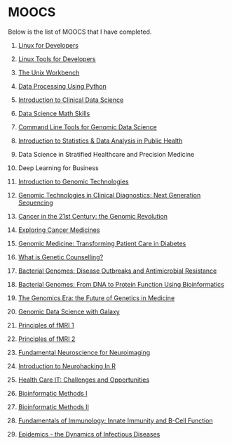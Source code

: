 # MOOCS
Below is the list of MOOCS that I have completed.

1. [Linux for Developers](https://www.coursera.org/account/accomplishments/records/A6TPR9D2FSKN)
2. [Linux Tools for Developers](https://www.coursera.org/account/accomplishments/records/XFJWAYKCP4WV)
3. [The Unix Workbench](https://www.coursera.org/account/accomplishments/records/PVGDJ2LD6YUN)
4. [Data Processing Using Python](https://www.coursera.org/account/accomplishments/records/TLT4P47DAVGP)
5. [Introduction to Clinical Data Science](https://www.coursera.org/account/accomplishments/records/LGDS7P8XGMTU)
6. [Data Science Math Skills](https://www.coursera.org/account/accomplishments/records/228GTD99C8XK)
7. [Command Line Tools for Genomic Data Science](https://www.coursera.org/account/accomplishments/records/S53TEA9YN7X3)
8. [Introduction to Statistics & Data Analysis in Public Health](https://www.coursera.org/account/accomplishments/records/NP85Q6R2P638)
9. Data Science in Stratified Healthcare and Precision Medicine
10. Deep Learning for Business
10. [Introduction to Genomic Technologies](https://www.coursera.org/account/accomplishments/records/EKVJ63L28R8N)
11. [Genomic Technologies in Clinical Diagnostics: Next Generation Sequencing](https://www.futurelearn.com/certificates/go6xyn8)
12. [Cancer in the 21st Century: the Genomic Revolution](https://www.futurelearn.com/certificates/jglmpdp)
13. [Exploring Cancer Medicines](https://www.futurelearn.com/certificates/1qfrl4z)
14. [Genomic Medicine: Transforming Patient Care in Diabetes](https://www.futurelearn.com/certificates/i1v6ppm)
15. [What is Genetic Counselling?](https://www.futurelearn.com/certificates/9g07ehq)
16. [Bacterial Genomes: Disease Outbreaks and Antimicrobial Resistance](https://www.futurelearn.com/certificates/lcnnh3u)
17. [Bacterial Genomes: From DNA to Protein Function Using Bioinformatics](https://www.futurelearn.com/certificates/rjxjjqh)
18. [The Genomics Era: the Future of Genetics in Medicine](https://www.futurelearn.com/courses/the-genomics-era/6/certificate-of-achievement)
10. [Genomic Data Science with Galaxy](https://www.coursera.org/account/accomplishments/records/CEPKS6TX3KFW)
11. [Principles of fMRI 1](https://www.coursera.org/account/accomplishments/records/2KVMVFKHSRRW)
12. [Principles of fMRI 2](https://www.coursera.org/account/accomplishments/records/U7HFWDGR5CCF)
13. [Fundamental Neuroscience for Neuroimaging](https://www.coursera.org/account/accomplishments/records/H493YSAER8RE)
14. [Introduction to Neurohacking In R](https://www.coursera.org/account/accomplishments/records/XZ24FNSE7UZ4)
15. [Health Care IT: Challenges and Opportunities](https://www.coursera.org/account/accomplishments/records/KY8A9N9GTNGU)
16. [Bioinformatic Methods I](https://www.coursera.org/account/accomplishments/records/9VJHTWHBCSZX)
17. [Bioinformatic Methods II](https://www.coursera.org/account/accomplishments/records/Q4CZECV3NA2Q)


19. [Fundamentals of Immunology: Innate Immunity and B-Cell Function](https://www.coursera.org/account/accomplishments/records/89WWEE5YFZUJ)
20. [Epidemics - the Dynamics of Infectious Diseases](https://www.coursera.org/account/accomplishments/records/79TWSLKB3U9W)

